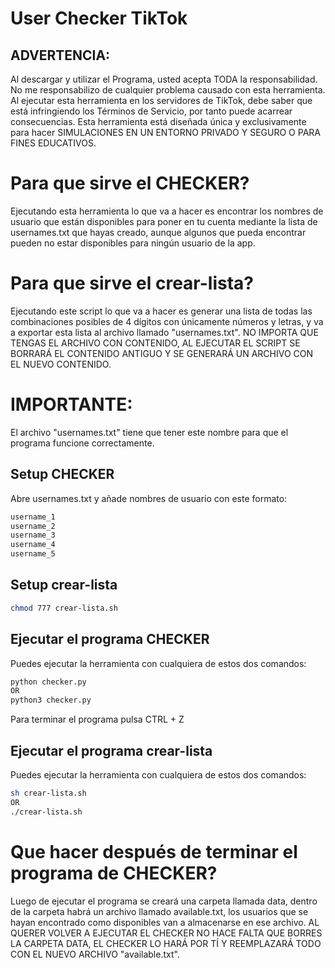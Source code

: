 # User Checker TikTok
## ADVERTENCIA:
Al descargar y utilizar el Programa, usted acepta TODA la responsabilidad. No me responsabilizo de cualquier problema causado con esta herramienta. Al ejecutar esta herramienta en los servidores de TikTok, debe saber que está infringiendo los Términos de Servicio, por tanto puede acarrear consecuencias. Esta herramienta está diseñada única y exclusivamente para hacer SIMULACIONES EN UN ENTORNO PRIVADO Y SEGURO O PARA FINES EDUCATIVOS.

# Para que sirve el CHECKER?
Ejecutando esta herramienta lo que va a hacer es encontrar los nombres de usuario que están disponibles para poner en tu cuenta mediante la lista de usernames.txt que hayas creado, aunque algunos que pueda encontrar pueden no estar disponibles para ningún usuario de la app.

# Para que sirve el crear-lista?
Ejecutando este script lo que va a hacer es generar una lista de todas las combinaciones posibles de 4 dígitos con únicamente números y letras, y va a exportar esta lista al archivo llamado "usernames.txt". NO IMPORTA QUE TENGAS EL ARCHIVO CON CONTENIDO, AL EJECUTAR EL SCRIPT SE BORRARÁ EL CONTENIDO ANTIGUO Y SE GENERARÁ UN ARCHIVO CON EL NUEVO CONTENIDO. 

# IMPORTANTE:
El archivo "usernames.txt" tiene que tener este nombre para que el programa funcione correctamente.

## Setup CHECKER
Abre usernames.txt y añade nombres de usuario con este formato:
```bash
username_1
username_2
username_3
username_4
username_5
```
## Setup crear-lista
```bash
chmod 777 crear-lista.sh
```
## Ejecutar el programa CHECKER
Puedes ejecutar la herramienta con cualquiera de estos dos comandos:
```bash
python checker.py
OR 
python3 checker.py
```
Para terminar el programa pulsa CTRL + Z

## Ejecutar el programa crear-lista
Puedes ejecutar la herramienta con cualquiera de estos dos comandos:
```bash
sh crear-lista.sh
OR
./crear-lista.sh
```

# Que hacer después de terminar el programa de CHECKER?
Luego de ejecutar el programa se creará una carpeta llamada data, dentro de la carpeta habrá un archivo llamado available.txt, los usuarios que se hayan encontrado como disponibles van a almacenarse en ese archivo. AL QUERER VOLVER A EJECUTAR EL CHECKER NO HACE FALTA QUE BORRES LA CARPETA DATA, EL CHECKER LO HARÁ POR TÍ Y REEMPLAZARÁ TODO CON EL NUEVO ARCHIVO "available.txt".
